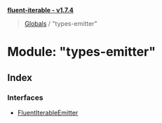 **[fluent-iterable - v1.7.4](../README.md)**

> [Globals](../README.md) / "types-emitter"

# Module: "types-emitter"

## Index

### Interfaces

* [FluentIterableEmitter](../interfaces/_types_emitter_.fluentiterableemitter.md)
